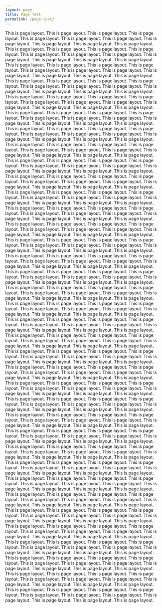 ```yaml
---
layout: page
title: Page Test
permalink: /page-test/
---
```


This is page layout.
This is page layout.
This is page layout.
This is page layout.
This is page layout.
This is page layout.
This is page layout.
This is page layout.
This is page layout.
This is page layout.
This is page layout.
This is page layout.
This is page layout.
This is page layout.
This is page layout.
This is page layout.
This is page layout.
This is page layout.
This is page layout.
This is page layout.
This is page layout.
This is page layout.
This is page layout.
This is page layout.
This is page layout.
This is page layout.
This is page layout.
This is page layout.
This is page layout.
This is page layout.
This is page layout.
This is page layout.
This is page layout.
This is page layout.
This is page layout.
This is page layout.
This is page layout.
This is page layout.
This is page layout.
This is page layout.
This is page layout.
This is page layout.
This is page layout.
This is page layout.
This is page layout.
This is page layout.
This is page layout.
This is page layout.
This is page layout.
This is page layout.
This is page layout.
This is page layout.
This is page layout.
This is page layout.
This is page layout.
This is page layout.
This is page layout.
This is page layout.
This is page layout.
This is page layout.
This is page layout.
This is page layout.
This is page layout.
This is page layout.
This is page layout.
This is page layout.
This is page layout.
This is page layout.
This is page layout.
This is page layout.
This is page layout.
This is page layout.
This is page layout.
This is page layout.
This is page layout.
This is page layout.
This is page layout.
This is page layout.
This is page layout.
This is page layout.
This is page layout.
This is page layout.
This is page layout.
This is page layout.
This is page layout.
This is page layout.
This is page layout.
This is page layout.
This is page layout.
This is page layout.
This is page layout.
This is page layout.
This is page layout.
This is page layout.
This is page layout.
This is page layout.
This is page layout.
This is page layout.
This is page layout.
This is page layout.
This is page layout.
This is page layout.
This is page layout.
This is page layout.
This is page layout.
This is page layout.
This is page layout.
This is page layout.
This is page layout.
This is page layout.
This is page layout.
This is page layout.
This is page layout.
This is page layout.
This is page layout.
This is page layout.
This is page layout.
This is page layout.
This is page layout.
This is page layout.
This is page layout.
This is page layout.
This is page layout.
This is page layout.
This is page layout.
This is page layout.
This is page layout.
This is page layout.
This is page layout.
This is page layout.
This is page layout.
This is page layout.
This is page layout.
This is page layout.
This is page layout.
This is page layout.
This is page layout.
This is page layout.
This is page layout.
This is page layout.
This is page layout.
This is page layout.
This is page layout.
This is page layout.
This is page layout.
This is page layout.
This is page layout.
This is page layout.
This is page layout.
This is page layout.
This is page layout.
This is page layout.
This is page layout.
This is page layout.
This is page layout.
This is page layout.
This is page layout.
This is page layout.
This is page layout.
This is page layout.
This is page layout.
This is page layout.
This is page layout.
This is page layout.
This is page layout.
This is page layout.
This is page layout.
This is page layout.
This is page layout.
This is page layout.
This is page layout.
This is page layout.
This is page layout.
This is page layout.
This is page layout.
This is page layout.
This is page layout.
This is page layout.
This is page layout.
This is page layout.
This is page layout.
This is page layout.
This is page layout.
This is page layout.
This is page layout.
This is page layout.
This is page layout.
This is page layout.
This is page layout.
This is page layout.
This is page layout.
This is page layout.
This is page layout.
This is page layout.
This is page layout.
This is page layout.
This is page layout.
This is page layout.
This is page layout.
This is page layout.
This is page layout.
This is page layout.
This is page layout.
This is page layout.
This is page layout.
This is page layout.
This is page layout.
This is page layout.
This is page layout.
This is page layout.
This is page layout.
This is page layout.
This is page layout.
This is page layout.
This is page layout.
This is page layout.
This is page layout.
This is page layout.
This is page layout.
This is page layout.
This is page layout.
This is page layout.
This is page layout.
This is page layout.
This is page layout.
This is page layout.
This is page layout.
This is page layout.
This is page layout.
This is page layout.
This is page layout.
This is page layout.
This is page layout.
This is page layout.
This is page layout.
This is page layout.
This is page layout.
This is page layout.
This is page layout.
This is page layout.
This is page layout.
This is page layout.
This is page layout.
This is page layout.
This is page layout.
This is page layout.
This is page layout.
This is page layout.
This is page layout.
This is page layout.
This is page layout.
This is page layout.
This is page layout.
This is page layout.
This is page layout.
This is page layout.
This is page layout.
This is page layout.
This is page layout.
This is page layout.
This is page layout.
This is page layout.
This is page layout.
This is page layout.
This is page layout.
This is page layout.
This is page layout.
This is page layout.
This is page layout.
This is page layout.
This is page layout.
This is page layout.
This is page layout.
This is page layout.
This is page layout.
This is page layout.
This is page layout.
This is page layout.
This is page layout.
This is page layout.
This is page layout.
This is page layout.
This is page layout.
This is page layout.
This is page layout.
This is page layout.
This is page layout.
This is page layout.
This is page layout.
This is page layout.
This is page layout.
This is page layout.
This is page layout.
This is page layout.
This is page layout.
This is page layout.
This is page layout.
This is page layout.
This is page layout.
This is page layout.
This is page layout.
This is page layout.
This is page layout.
This is page layout.
This is page layout.
This is page layout.
This is page layout.
This is page layout.
This is page layout.
This is page layout.
This is page layout.
This is page layout.
This is page layout.
This is page layout.
This is page layout.
This is page layout.
This is page layout.
This is page layout.
This is page layout.
This is page layout.
This is page layout.
This is page layout.
This is page layout.
This is page layout.
This is page layout.
This is page layout.
This is page layout.
This is page layout.
This is page layout.
This is page layout.
This is page layout.
This is page layout.
This is page layout.
This is page layout.
This is page layout.
This is page layout.
This is page layout.
This is page layout.
This is page layout.
This is page layout.
This is page layout.
This is page layout.
This is page layout.
This is page layout.
This is page layout.
This is page layout.
This is page layout.
This is page layout.
This is page layout.
This is page layout.
This is page layout.
This is page layout.
This is page layout.
This is page layout.
This is page layout.
This is page layout.
This is page layout.
This is page layout.
This is page layout.
This is page layout.
This is page layout.
This is page layout.
This is page layout.
This is page layout.
This is page layout.
This is page layout.
This is page layout.
This is page layout.
This is page layout.
This is page layout.
This is page layout.
This is page layout.
This is page layout.
This is page layout.
This is page layout.
This is page layout.
This is page layout.
This is page layout.
This is page layout.
This is page layout.
This is page layout.
This is page layout.
This is page layout.
This is page layout.
This is page layout.
This is page layout.
This is page layout.
This is page layout.
This is page layout.
This is page layout.
This is page layout.
This is page layout.
This is page layout.
This is page layout.
This is page layout.
This is page layout.

